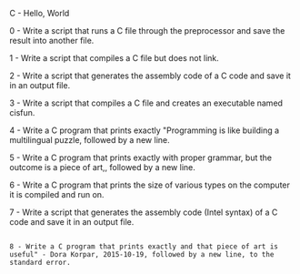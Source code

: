 C - Hello, World                                                                                                                                               
                                                                                                                                                                

0 - Write a script that runs a C file through the preprocessor and save the result into another file.                                                         
                                                                                                                                                                

1 - Write a script that compiles a C file but does not link.                                                                                                    

                                                                                                                                                                
2 - Write a script that generates the assembly code of a C code and save it in an output file.                                                                  
                                                                                                                                                       

3 - Write a script that compiles a C file and creates an executable named cisfun.                                                                              
                                                                                                                                                                

4 - Write a C program that prints exactly "Programming is like building a multilingual puzzle, followed by a new line.                                          

                                                                                                                                                               
5 - Write a C program that prints exactly with proper grammar, but the outcome is a piece of art,, followed by a new line.                                      
                                                                                                                                                               

6 - Write a C program that prints the size of various types on the computer it is compiled and run on.                                                       
                                                                                                                                                                

7 - Write a script that generates the assembly code (Intel syntax) of a C code and save it in an output file.                                                   

                                                                                                                                                                8 - Write a C program that prints exactly and that piece of art is useful" - Dora Korpar, 2015-10-19, followed by a new line, to the standard error.
